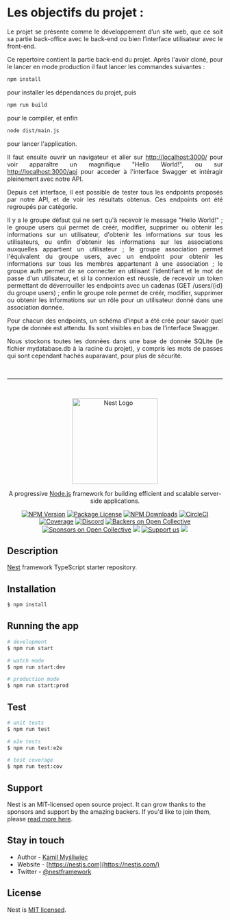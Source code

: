 <h1>Les objectifs du projet :</h1>

<p align='justify'>
Le projet se présente comme le développement d’un site web, que ce soit sa partie back-office avec le back-end ou bien l’interface utilisateur avec le front-end.
<p>
<p align='justify'>
Ce repertoire contient la partie back-end du projet. Après l'avoir cloné, pour le lancer en mode production il faut lancer les commandes suivantes :
</p>

```bash
npm install
```

pour installer les dépendances du projet, puis

```bash
npm run build
```

pour le compiler, et enfin

```bash
node dist/main.js
```
pour lancer l'application.

<p align='justify'>
Il faut ensuite ouvrir un navigateur et aller sur <a href='http://localhost:3000/'>http://localhost:3000/</a> pour voir apparaître un magnifique "Hello World!", ou sur <a href='http://localhost:3000/api'>http://localhost:3000/api</a> pour acceder à l'interface Swagger et intéragir pleinement avec notre API.
</p>

<p align='justify'>
Depuis cet interface, il est possible de tester tous les endpoints proposés par notre API, et de voir les résultats obtenus. Ces endpoints ont été regroupés par catégorie.
</p>

<p align='justify'>
Il y a le groupe défaut qui ne sert qu'à recevoir le message "Hello World!" ; le groupe users qui permet de créér, modifier, supprimer ou obtenir les informations sur un utilisateur, d'obtenir les informations sur tous les utilisateurs, ou enfin d'obtenir les informations sur les associations auxquelles appartient un utilisateur ; le groupe association permet l'équivalent du groupe users, avec un endpoint pour obtenir les informations sur tous les membres appartenant à une association ; le groupe auth permet de se connecter en utilisant l'identifiant et le mot de passe d'un utilisateur, et si la connexion est réussie, de recevoir un token permettant de déverrouiller les endpoints avec un cadenas (GET /users/{id} du groupe users) ; enfin le groupe role permet de créér, modifier, supprimer ou obtenir les informations sur un rôle pour un utilisateur donné dans une association donnée.
</p>

<p align='justify'>
Pour chacun des endpoints, un schéma d'input a été créé pour savoir quel type de donnée est attendu. Ils sont visibles en bas de l'interface Swagger.
</p>

<p align='justify'>
Nous stockons toutes les données dans une base de donnée SQLite (le fichier mydatabase.db à la racine du projet), y compris les mots de passes qui sont cependant hachés auparavant, pour plus de sécurité.
</p>

<br>

---

<br>


<p align="center">
  <a href="http://nestjs.com/" target="blank"><img src="https://nestjs.com/img/logo-small.svg" width="200" alt="Nest Logo" /></a>
</p>

[circleci-image]: https://img.shields.io/circleci/build/github/nestjs/nest/master?token=abc123def456
[circleci-url]: https://circleci.com/gh/nestjs/nest

  <p align="center">A progressive <a href="http://nodejs.org" target="_blank">Node.js</a> framework for building efficient and scalable server-side applications.</p>
    <p align="center">
<a href="https://www.npmjs.com/~nestjscore" target="_blank"><img src="https://img.shields.io/npm/v/@nestjs/core.svg" alt="NPM Version" /></a>
<a href="https://www.npmjs.com/~nestjscore" target="_blank"><img src="https://img.shields.io/npm/l/@nestjs/core.svg" alt="Package License" /></a>
<a href="https://www.npmjs.com/~nestjscore" target="_blank"><img src="https://img.shields.io/npm/dm/@nestjs/common.svg" alt="NPM Downloads" /></a>
<a href="https://circleci.com/gh/nestjs/nest" target="_blank"><img src="https://img.shields.io/circleci/build/github/nestjs/nest/master" alt="CircleCI" /></a>
<a href="https://coveralls.io/github/nestjs/nest?branch=master" target="_blank"><img src="https://coveralls.io/repos/github/nestjs/nest/badge.svg?branch=master#9" alt="Coverage" /></a>
<a href="https://discord.gg/G7Qnnhy" target="_blank"><img src="https://img.shields.io/badge/discord-online-brightgreen.svg" alt="Discord"/></a>
<a href="https://opencollective.com/nest#backer" target="_blank"><img src="https://opencollective.com/nest/backers/badge.svg" alt="Backers on Open Collective" /></a>
<a href="https://opencollective.com/nest#sponsor" target="_blank"><img src="https://opencollective.com/nest/sponsors/badge.svg" alt="Sponsors on Open Collective" /></a>
  <a href="https://paypal.me/kamilmysliwiec" target="_blank"><img src="https://img.shields.io/badge/Donate-PayPal-ff3f59.svg"/></a>
    <a href="https://opencollective.com/nest#sponsor"  target="_blank"><img src="https://img.shields.io/badge/Support%20us-Open%20Collective-41B883.svg" alt="Support us"></a>
  <a href="https://twitter.com/nestframework" target="_blank"><img src="https://img.shields.io/twitter/follow/nestframework.svg?style=social&label=Follow"></a>
</p>
  <!--[![Backers on Open Collective](https://opencollective.com/nest/backers/badge.svg)](https://opencollective.com/nest#backer)
  [![Sponsors on Open Collective](https://opencollective.com/nest/sponsors/badge.svg)](https://opencollective.com/nest#sponsor)-->

## Description

[Nest](https://github.com/nestjs/nest) framework TypeScript starter repository.

## Installation

```bash
$ npm install
```

## Running the app

```bash
# development
$ npm run start

# watch mode
$ npm run start:dev

# production mode
$ npm run start:prod
```

## Test

```bash
# unit tests
$ npm run test

# e2e tests
$ npm run test:e2e

# test coverage
$ npm run test:cov
```

## Support

Nest is an MIT-licensed open source project. It can grow thanks to the sponsors and support by the amazing backers. If you'd like to join them, please [read more here](https://docs.nestjs.com/support).

## Stay in touch

- Author - [Kamil Myśliwiec](https://kamilmysliwiec.com)
- Website - [https://nestjs.com](https://nestjs.com/)
- Twitter - [@nestframework](https://twitter.com/nestframework)

## License

Nest is [MIT licensed](LICENSE).
